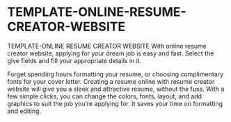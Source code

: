 # TEMPLATE-ONLINE-RESUME-CREATOR-WEBSITE
TEMPLATE-ONLINE RESUME CREATOR WEBSITE
With online resume creator website, applying for your dream job is easy and fast. Select the give fields and fill your appropriate details in it.
	
Forget spending hours formatting your resume, or choosing complimentary fonts for your cover letter. Creating a resume online with resume creator website will give you a sleek and attractive resume, without the fuss. 
With a few simple clicks, you can change the colors, fonts, layout, and add graphics to suit the job you’re applying for. It saves your time on formatting and editing.
